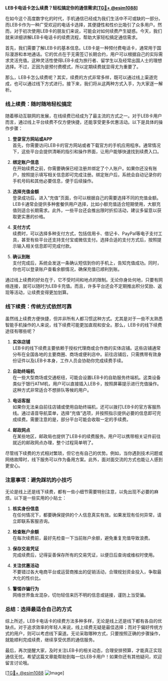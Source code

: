 **LEB卡电话卡怎么续费？轻松搞定你的通信需求[[TG💪+ @esim1088](https://t.me/s/esim1088)]**

在如今这个高度数字化的时代，手机通信已经成为我们生活中不可或缺的一部分。而LEB卡作为一种广受欢迎的电话卡选择，其便捷性和性价比吸引了众多用户。然而，对于初次使用LEB卡的朋友们来说，可能会对如何续费产生疑惑。今天，我们就来详细讲解LEB卡电话卡的续费流程，帮助大家轻松搞定通信需求。

首先，我们需要了解LEB卡的基本信息。LEB卡是一种预付费电话卡，通常用于国际漫游和本地通话。它的优点在于无需签订长期合约，用户可以根据自己的实际需求灵活充值。这种灵活性使得LEB卡成为旅行者、留学生以及经常出国人士的理想选择。不过，正因为是预付费模式，所以定期续费就显得尤为重要了。

那么，LEB卡怎么续费呢？其实，续费的方式非常多样，既可以通过线上渠道完成，也可以通过线下方式进行。接下来，我们将从这两种方式入手，为大家逐一解析。

### 线上续费：随时随地轻松搞定

随着移动互联网的发展，在线续费已经成为了最主流的方式之一。对于LEB卡用户而言，通过线上平台续费不仅方便快捷，还能享受更多优惠活动。以下是具体的操作步骤：

1. **登录官方网站或APP**  
   首先，你需要访问LEB卡的官方网站或者下载官方的手机应用程序。通常情况下，这些平台会提供清晰的指引和操作界面，让用户能够快速找到续费入口。

2. **绑定账户信息**  
   在开始续费之前，你需要确保已经注册并绑定了个人账户。如果你还没有账户，按照提示填写相关信息即可完成注册。绑定账户后，系统会自动记录你的手机号码和其他必要信息，便于后续操作。

3. **选择充值金额**  
   登录成功后，进入“充值”页面，你可以根据自己的需要选择不同的充值金额。LEB卡通常会提供多种套餐供用户选择，比如小额充值适合短期使用，大额充值则适合长期需求。此外，一些平台还会推出限时折扣活动，建议多留意以获取更实惠的价格。

4. **支付方式**  
   续费时，可以选择多种支付方式，包括信用卡、借记卡、PayPal等电子支付工具，甚至有些平台还支持支付宝或微信支付。选择合适的支付方式后，按照提示输入相关信息即可完成付款。

5. **确认到账**  
   支付完成后，系统会发送一条确认短信到你的手机上，告知充值成功。同时，你也可以登录账户查看余额情况，确保充值已顺利到账。

通过线上续费的好处在于，它不受时间和地点的限制。无论你身处何地，只要有网络连接，就可以随时为LEB卡充值。而且，许多平台还会不定期推出积分奖励、返现等活动，让续费变得更加划算。

### 线下续费：传统方式依然可靠

虽然线上续费方便快捷，但并非所有人都习惯这种方式。尤其是对于一些不太熟悉智能手机操作的人来说，线下续费可能更加直观和安全。那么，LEB卡的线下续费途径有哪些呢？

1. **实体店铺**  
   LEB卡的线下续费主要依赖于授权代理商或合作商的实体店铺。这些店铺通常分布在全国各地的主要商圈、商场或便利店中。前往店铺后，只需携带有效身份证件以及LEB卡本身，工作人员会协助你完成续费手续。

2. **自助终端机**  
   在一些大型商场或交通枢纽，可能会设置LEB卡的自助服务终端机。这类设备类似于银行ATM机，用户可以直接插入LEB卡，按照屏幕提示进行充值操作。这种方式非常适合不想排队等候的用户。

3. **电话客服**  
   如果你无法亲自前往店铺或使用自助终端机，还可以拨打LEB卡的官方客服热线。通过语音导航菜单，选择“充值”选项，并按照指示提供必要的信息即可完成续费。需要注意的是，部分平台可能会收取一定的手续费。

4. **邮政网点**  
   在某些地区，邮政局也提供了LEB卡的续费服务。用户可以携带相关证件前往就近的邮政网点办理，整个过程简单明了。

尽管线下续费的方式相对繁琐，但它也有自己的优势。例如，当你遇到技术问题或网络故障时，线下服务可以作为备用方案。此外，面对面交流的方式也能让人感到更安心。

### 注意事项：避免踩坑的小技巧

无论是线上还是线下续费，都有一些小细节需要特别注意，以免出现不必要的麻烦。以下是一些实用的小贴士：

1. **核实身份信息**  
   在任何情况下，都要确保提供的个人信息真实有效。如果发现有任何异常，请立即联系客服咨询。

2. **检查账户余额**  
   在每次续费前，最好先检查一下当前账户余额，避免重复充值导致浪费。

3. **保存交易凭证**  
   完成续费后，记得妥善保存所有的交易凭证，以便日后查询或维权时使用。

4. **关注优惠活动**  
   不要错过各大电商平台或运营商推出的促销活动，合理规划资金投入，争取最大化的性价比。

5. **警惕诈骗行为**  
   网络世界鱼龙混杂，切勿轻信来历不明的信息或链接，谨防上当受骗。

### 总结：选择最适合自己的方式

综上所述，LEB卡电话卡的续费方法多种多样，无论是线上还是线下都有各自的优缺点。对于追求效率的年轻人来说，线上续费无疑是最佳选择；而对于偏好传统方式的用户，则可以考虑线下渠道。无论采取哪种方式，只要按照正确的步骤操作，就能顺利完成续费，继续享受优质的通信服务。

最后，再次提醒大家，及时关注LEB卡的相关动态，合理安排预算，才能真正实现通信无忧。希望这篇文章能帮助到每一位LEB卡用户！如果你还有其他疑问，欢迎留言讨论哦。

[[TG💪+ @esim1088](https://t.me/s/esim1088) ![Image](https://i.postimg.cc/4NQfJmqS/Snipaste-2025-05-13-00-14-12.png)]